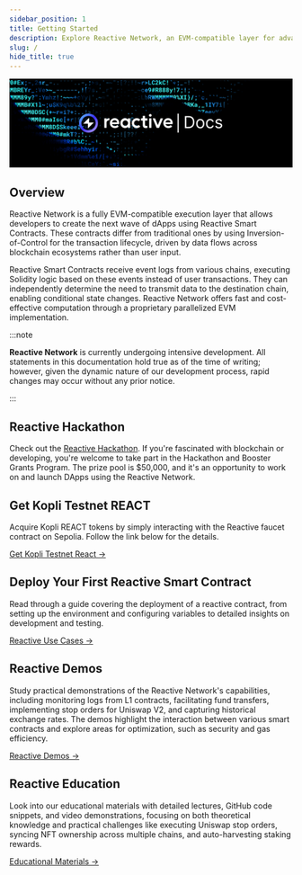```yaml
---
sidebar_position: 1
title: Getting Started
description: Explore Reactive Network, an EVM-compatible layer for advanced dApps. Learn about Reactive Smart Contracts that use data flows from multiple blockchains. Get started with setup, development and testing, and our unique architecture.
slug: /
hide_title: true
---
```


![Reactive Network Docs Image](./img/reactive-docs.jpg)

## Overview

Reactive Network is a fully EVM-compatible execution layer that allows developers to create the next wave of dApps using Reactive Smart Contracts. These contracts differ from traditional ones by using Inversion-of-Control for the transaction lifecycle, driven by data flows across blockchain ecosystems rather than user input.

Reactive Smart Contracts receive event logs from various chains, executing Solidity logic based on these events instead of user transactions. They can independently determine the need to transmit data to the destination chain, enabling conditional state changes. Reactive Network offers fast and cost-effective computation through a proprietary parallelized EVM implementation.

:::note

**Reactive Network** is currently undergoing intensive development. All statements in this documentation hold true as of the time of writing; however, given the dynamic nature of our development process, rapid changes may occur without any prior notice.

:::

## Reactive Hackathon

Check out the [Reactive Hackathon](https://reactive.network/hackathon?ref=blog.reactive.network). If you're fascinated with blockchain or developing, you're welcome to take part in the Hackathon and Booster Grants Program. The prize pool is $50,000, and it's an opportunity to work on and launch DApps using the Reactive Network.

## Get Kopli Testnet REACT

Acquire Kopli REACT tokens by simply interacting with the Reactive faucet contract on Sepolia. Follow the link below for the details.

[Get Kopli Testnet React →](./kopli-testnet.mdx#get-kopli-testnet-react)

## Deploy Your First Reactive Smart Contract

Read through a guide covering the deployment of a reactive contract, from setting up the environment and configuring variables to detailed insights on development and testing.

[Reactive Use Cases →](../education/use-cases/index.md)

## Reactive Demos 

Study practical demonstrations of the Reactive Network's capabilities, including monitoring logs from L1 contracts, facilitating fund transfers, implementing stop orders for Uniswap V2, and capturing historical exchange rates. The demos highlight the interaction between various smart contracts and explore areas for optimization, such as security and gas efficiency.

[Reactive Demos →](./demos.md)

## Reactive Education

Look into our educational materials with detailed lectures, GitHub code snippets, and video demonstrations, focusing on both theoretical knowledge and practical challenges like executing Uniswap stop orders, syncing NFT ownership across multiple chains, and auto-harvesting staking rewards.

[Educational Materials →](../education/introduction/index.md)